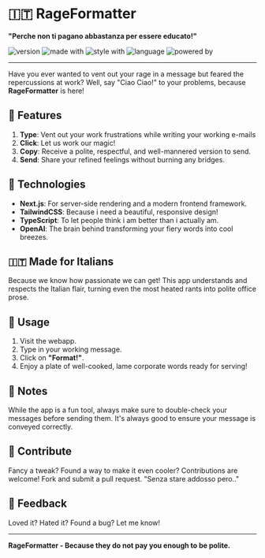 # 🇮🇹 RageFormatter
**"Perche non ti pagano abbastanza per essere educato!"**

![version](https://img.shields.io/badge/version-1.0.0-blue)
![made with](https://img.shields.io/badge/made%20with-Next.js-blueviolet)
![style with](https://img.shields.io/badge/styled%20with-TailwindCSS-green)
![language](https://img.shields.io/badge/language-TypeScript-yellow)
![powered by](https://img.shields.io/badge/powered%20by-OpenAI-red)

---

Have you ever wanted to vent out your rage in a message but feared the repercussions at work? Well, say "Ciao Ciao!" to your problems, because **RageFormatter** is here!

## 🎉 Features

1. **Type**: Vent out your work frustrations while writing your working e-mails
2. **Click**: Let us work our magic!
3. **Copy**: Receive a polite, respectful, and well-mannered version to send.
4. **Send**: Share your refined feelings without burning any bridges.

## 🚀 Technologies

- **Next.js**: For server-side rendering and a modern frontend framework.
- **TailwindCSS**: Because i need a beautiful, responsive design!
- **TypeScript**: To let people think i am better than i actually am.
- **OpenAI**: The brain behind transforming your fiery words into cool breezes.

## 🇮🇹 Made for Italians

Because we know how passionate we can get! This app understands and respects the Italian flair, turning even the most heated rants into polite office prose.

## 🍝 Usage

1. Visit the webapp.
2. Type in your working message.
3. Click on **"Format!"**.
4. Enjoy a plate of well-cooked, lame corporate words ready for serving!

## 📌 Notes

While the app is a fun tool, always make sure to double-check your messages before sending them. It's always good to ensure your message is conveyed correctly.

## 🤝 Contribute

Fancy a tweak? Found a way to make it even cooler? Contributions are welcome! Fork and submit a pull request.
"Senza stare addosso pero.."

## 💌 Feedback

Loved it? Hated it? Found a bug? Let me know!

---

**RageFormatter - Because they do not pay you enough to be polite.**
